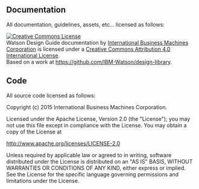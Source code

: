 ## Documentation

All documentation, guidelines, assets, etc… licensed as follows:

<a rel="license" href="http://creativecommons.org/licenses/by/4.0/"><img alt="Creative Commons License" style="border-width:0" src="https://i.creativecommons.org/l/by/4.0/88x31.png" /></a><br /><span xmlns:dct="http://purl.org/dc/terms/" property="dct:title">Watson Design Guide documentation</span> by <a xmlns:cc="http://creativecommons.org/ns#" href="http://www.ibm.com/us/en/" property="cc:attributionName" rel="cc:attributionURL">International Business Machines Corporation</a> is licensed under a <a rel="license" href="http://creativecommons.org/licenses/by/4.0/">Creative Commons Attribution 4.0 International License</a>.<br />Based on a work at <a xmlns:dct="http://purl.org/dc/terms/" href="https://github.com/IBM-Watson/design-library" rel="dct:source">https://github.com/IBM-Watson/design-library</a>.

## Code

All source code licensed as follows:

Copyright (c) 2015 International Business Machines Corporation.

Licensed under the Apache License, Version 2.0 (the "License");
you may not use this file except in compliance with the License.
You may obtain a copy of the License at

   http://www.apache.org/licenses/LICENSE-2.0

Unless required by applicable law or agreed to in writing, software
distributed under the License is distributed on an "AS IS" BASIS,
WITHOUT WARRANTIES OR CONDITIONS OF ANY KIND, either express or implied.
See the License for the specific language governing permissions and
limitations under the License.
